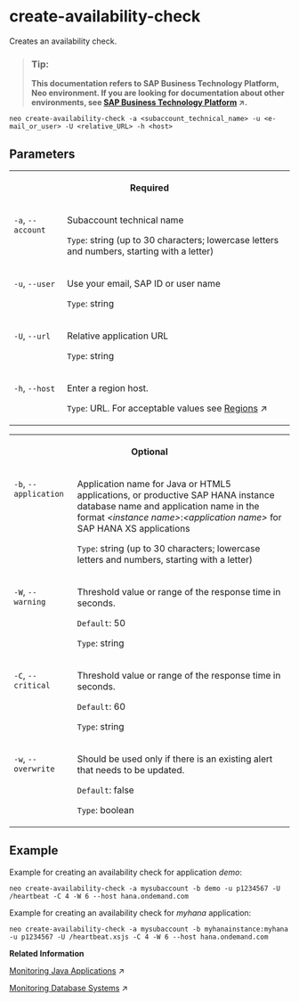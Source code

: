 <!-- loio83d45827519b413bb98c4e2aaf9b3752 -->

# create-availability-check

Creates an availability check.



> ### Tip:  
> **This documentation refers to SAP Business Technology Platform, Neo environment. If you are looking for documentation about other environments, see [SAP Business Technology Platform](https://help.sap.com/viewer/65de2977205c403bbc107264b8eccf4b/Cloud/en-US/6a2c1ab5a31b4ed9a2ce17a5329e1dd8.html "SAP Business Technology Platform (SAP BTP) is an integrated offering comprised of four technology portfolios: database and data management, application development and integration, analytics, and intelligent technologies. The platform offers users the ability to turn data into business value, compose end-to-end business processes, and build and extend SAP applications quickly.") :arrow_upper_right:.**



```
neo create-availability-check -a <subaccount_technical_name> -u <e-mail_or_user> -U <relative_URL> -h <host>
```



## Parameters


<table>
<tr>
<th valign="top" colspan="2">

Required



</th>
</tr>
<tr>
<td valign="top">

`-a`, `--account`



</td>
<td valign="top">

Subaccount technical name

`Type`: string \(up to 30 characters; lowercase letters and numbers, starting with a letter\)



</td>
</tr>
<tr>
<td valign="top">

`-u`, `--user`



</td>
<td valign="top">

Use your email, SAP ID or user name

`Type`: string



</td>
</tr>
<tr>
<td valign="top">

`-U`, `--url`



</td>
<td valign="top">

Relative application URL

`Type`: string



</td>
</tr>
<tr>
<td valign="top">

`-h`, `--host`



</td>
<td valign="top">

Enter a region host.

`Type`: URL. For acceptable values see [Regions](https://help.sap.com/viewer/65de2977205c403bbc107264b8eccf4b/Cloud/en-US/350356d1dc314d3199dca15bd2ab9b0e.html "You can deploy applications in different regions. Each region represents a geographical location (for example, Europe, US East) where applications, data, or services are hosted.") :arrow_upper_right:



</td>
</tr>
</table>


<table>
<tr>
<th valign="top" colspan="2">

Optional



</th>
</tr>
<tr>
<td valign="top">

`-b`, `--application` 



</td>
<td valign="top">

Application name for Java or HTML5 applications, or productive SAP HANA instance database name and application name in the format *<instance name\>*:*<application name\>* for SAP HANA XS applications

 `Type`: string \(up to 30 characters; lowercase letters and numbers, starting with a letter\)



</td>
</tr>
<tr>
<td valign="top">

`-W`, `--warning`



</td>
<td valign="top">

Threshold value or range of the response time in seconds.

`Default`: 50

`Type`: string



</td>
</tr>
<tr>
<td valign="top">

`-C`, `--critical`



</td>
<td valign="top">

Threshold value or range of the response time in seconds.

`Default`: 60

`Type`: string



</td>
</tr>
<tr>
<td valign="top">

`-w`, `--overwrite`



</td>
<td valign="top">

Should be used only if there is an existing alert that needs to be updated.

`Default`: false

`Type`: boolean



</td>
</tr>
</table>



<a name="loio83d45827519b413bb98c4e2aaf9b3752__section_jqc_fzt_5fb"/>

## Example

Example for creating an availability check for application *demo*:

```
neo create-availability-check -a mysubaccount -b demo -u p1234567 -U /heartbeat -C 4 -W 6 --host hana.ondemand.com
```

Example for creating an availability check for *myhana* application:

```
neo create-availability-check -a mysubaccount -b myhanainstance:myhana -u p1234567 -U /heartbeat.xsjs -C 4 -W 6 --host hana.ondemand.com
```

**Related Information**  


[Monitoring Java Applications](https://help.sap.com/viewer/64f7d2b06c6b40a9b3097860c5930641/Cloud/en-US/cf4b2953c2534c0a9b491abf5a4847d7.html "") :arrow_upper_right:

[Monitoring Database Systems](https://help.sap.com/viewer/64f7d2b06c6b40a9b3097860c5930641/Cloud/en-US/d5c5c6a37c944ce78fcccf2b84243d8a.html "") :arrow_upper_right:

